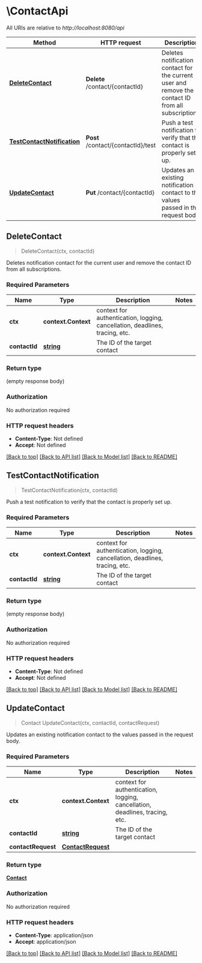 # \ContactApi

All URIs are relative to *http://localhost:8080/api*

Method | HTTP request | Description
------------- | ------------- | -------------
[**DeleteContact**](ContactApi.md#DeleteContact) | **Delete** /contact/{contactId} | Deletes notification contact for the current user and remove the contact ID from all subscriptions.
[**TestContactNotification**](ContactApi.md#TestContactNotification) | **Post** /contact/{contactId}/test | Push a test notification to verify that the contact is properly set up.
[**UpdateContact**](ContactApi.md#UpdateContact) | **Put** /contact/{contactId} | Updates an existing notification contact to the values passed in the request body.



## DeleteContact

> DeleteContact(ctx, contactId)

Deletes notification contact for the current user and remove the contact ID from all subscriptions.

### Required Parameters


Name | Type | Description  | Notes
------------- | ------------- | ------------- | -------------
**ctx** | **context.Context** | context for authentication, logging, cancellation, deadlines, tracing, etc.
**contactId** | [**string**](.md)| The ID of the target contact | 

### Return type

 (empty response body)

### Authorization

No authorization required

### HTTP request headers

- **Content-Type**: Not defined
- **Accept**: Not defined

[[Back to top]](#) [[Back to API list]](../README.md#documentation-for-api-endpoints)
[[Back to Model list]](../README.md#documentation-for-models)
[[Back to README]](../README.md)


## TestContactNotification

> TestContactNotification(ctx, contactId)

Push a test notification to verify that the contact is properly set up.

### Required Parameters


Name | Type | Description  | Notes
------------- | ------------- | ------------- | -------------
**ctx** | **context.Context** | context for authentication, logging, cancellation, deadlines, tracing, etc.
**contactId** | [**string**](.md)| The ID of the target contact | 

### Return type

 (empty response body)

### Authorization

No authorization required

### HTTP request headers

- **Content-Type**: Not defined
- **Accept**: Not defined

[[Back to top]](#) [[Back to API list]](../README.md#documentation-for-api-endpoints)
[[Back to Model list]](../README.md#documentation-for-models)
[[Back to README]](../README.md)


## UpdateContact

> Contact UpdateContact(ctx, contactId, contactRequest)

Updates an existing notification contact to the values passed in the request body.

### Required Parameters


Name | Type | Description  | Notes
------------- | ------------- | ------------- | -------------
**ctx** | **context.Context** | context for authentication, logging, cancellation, deadlines, tracing, etc.
**contactId** | [**string**](.md)| The ID of the target contact | 
**contactRequest** | [**ContactRequest**](ContactRequest.md)|  | 

### Return type

[**Contact**](Contact.md)

### Authorization

No authorization required

### HTTP request headers

- **Content-Type**: application/json
- **Accept**: application/json

[[Back to top]](#) [[Back to API list]](../README.md#documentation-for-api-endpoints)
[[Back to Model list]](../README.md#documentation-for-models)
[[Back to README]](../README.md)

